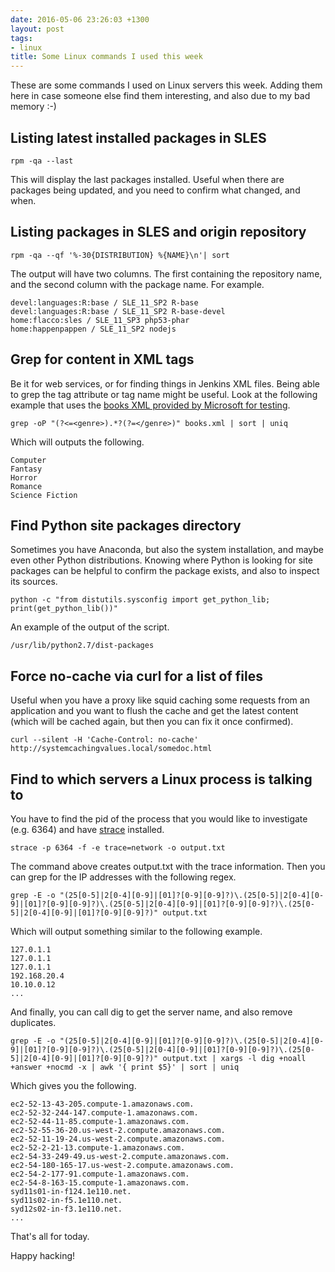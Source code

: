 ```yaml
---
date: 2016-05-06 23:26:03 +1300
layout: post
tags:
- linux
title: Some Linux commands I used this week
---
```


These are some commands I used on Linux servers this week. Adding them here in case someone else
find them interesting, and also due to my bad memory :-)

## Listing latest installed packages in SLES

```shell
rpm -qa --last
```

This will display the last packages installed. Useful when there are packages being updated, and you
need to confirm what changed, and when.

## Listing packages in SLES and origin repository

```shell
rpm -qa --qf '%-30{DISTRIBUTION} %{NAME}\n'| sort
```

The output will have two columns. The first containing the repository name, and the second column with
the package name. For example.

```shell
devel:languages:R:base / SLE_11_SP2 R-base
devel:languages:R:base / SLE_11_SP2 R-base-devel
home:flacco:sles / SLE_11_SP3 php53-phar
home:happenpappen / SLE_11_SP2 nodejs
```

## Grep for content in XML tags

Be it for web services, or for finding things in Jenkins XML files. Being able to grep the tag attribute
or tag name might be useful. Look at the following example that uses the 
[books XML provided by Microsoft for testing](https://msdn.microsoft.com/en-us/library/ms762271%28v=vs.85%29.aspx).

```shell
grep -oP "(?<=<genre>).*?(?=</genre>)" books.xml | sort | uniq
```

Which will outputs the following.

```shell
Computer
Fantasy
Horror
Romance
Science Fiction
```

## Find Python site packages directory

Sometimes you have Anaconda, but also the system installation, and maybe even other Python distributions.
Knowing where Python is looking for site packages can be helpful to confirm the package exists, and also
to inspect its sources.

```shell
python -c "from distutils.sysconfig import get_python_lib; print(get_python_lib())"
```

An example of the output of the script.

```shell
/usr/lib/python2.7/dist-packages
```

## Force no-cache via curl for a list of files

Useful when you have a proxy like squid caching some requests from an application and you
want to flush the cache and get the latest content (which will be cached again, but then
you can fix it once confirmed).

```shell
curl --silent -H 'Cache-Control: no-cache' http://systemcachingvalues.local/somedoc.html
```

## Find to which servers a Linux process is talking to

You have to find the pid of the process that you would like to investigate (e.g. 6364) and have
[strace](http://linux.die.net/man/1/strace) installed.

```shell
strace -p 6364 -f -e trace=network -o output.txt
```

The command above creates output.txt with the trace information. Then you can grep for
the IP addresses with the following regex.

```shell
grep -E -o "(25[0-5]|2[0-4][0-9]|[01]?[0-9][0-9]?)\.(25[0-5]|2[0-4][0-9]|[01]?[0-9][0-9]?)\.(25[0-5]|2[0-4][0-9]|[01]?[0-9][0-9]?)\.(25[0-5]|2[0-4][0-9]|[01]?[0-9][0-9]?)" output.txt
```

Which will output something similar to the following example.

```shell
127.0.1.1
127.0.1.1
127.0.1.1
192.168.20.4
10.10.0.12
...
```

And finally, you can call dig to get the server name, and also remove duplicates.

```shell
grep -E -o "(25[0-5]|2[0-4][0-9]|[01]?[0-9][0-9]?)\.(25[0-5]|2[0-4][0-9]|[01]?[0-9][0-9]?)\.(25[0-5]|2[0-4][0-9]|[01]?[0-9][0-9]?)\.(25[0-5]|2[0-4][0-9]|[01]?[0-9][0-9]?)" output.txt | xargs -l dig +noall +answer +nocmd -x | awk '{ print $5}' | sort | uniq
```

Which gives you the following.

```shell
ec2-52-13-43-205.compute-1.amazonaws.com.
ec2-52-32-244-147.compute-1.amazonaws.com.
ec2-52-44-11-85.compute-1.amazonaws.com.
ec2-52-55-36-20.us-west-2.compute.amazonaws.com.
ec2-52-11-19-24.us-west-2.compute.amazonaws.com.
ec2-52-2-21-13.compute-1.amazonaws.com.
ec2-54-33-249-49.us-west-2.compute.amazonaws.com.
ec2-54-180-165-17.us-west-2.compute.amazonaws.com.
ec2-54-2-177-91.compute-1.amazonaws.com.
ec2-54-8-163-15.compute-1.amazonaws.com.
syd11s01-in-f124.1e110.net.
syd11s02-in-f5.1e110.net.
syd12s02-in-f3.1e110.net.
...
```

That's all for today.

Happy hacking!
